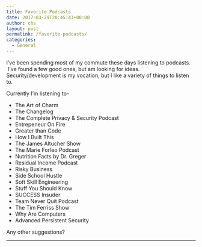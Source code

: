 ```yaml
---
title: Favorite Podcasts
date: 2017-03-29T20:45:43+00:00
author: chs
layout: post
permalink: /favorite-podcasts/
categories:
  - General
---
```

I&#8217;ve been spending most of my commute these days listening to podcasts.  I&#8217;ve found a few good ones, but am looking for ideas.   Security/development is my vocation, but I like a variety of things to listen to.

Currently I&#8217;m listening to-

  * The Art of Charm
  * The Changelog
  * The Complete Privacy & Security Podcast
  * Entrepeneur On Fire
  * Greater than Code
  * How I Built This
  * The James Altucher Show
  * The Marie Forleo Podcast
  * Nutrition Facts by Dr. Greger
  * Residual Income Podcast
  * Risky Business
  * Side School Hustle
  * Soft Skill Engineering
  * Stuff You Should Know
  * SUCCESS Insuder
  * Team Never Quit Podcast
  * The Tim Ferriss Show
  * Why Are Computers
  * Advanced Persistent Security

Any other suggestions?

* * *

